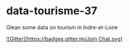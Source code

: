 data-tourisme-37
================

Glean some data on tourism in Indre-et-Loire

[![Gitter](https://badges.gitter.im/Join Chat.svg)](https://gitter.im/CoopAxis/data-tourism-37?utm_source=badge&utm_medium=badge&utm_campaign=pr-badge&utm_content=badge)
